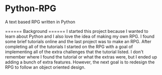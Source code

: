 # Python-RPG
A text based RPG written in Python

====== Background ======
I started this project because I wanted to learn about Python and I also love the idea of making my own RPG. I found some brief tutorials online and the last project was to make an RPG. After completing all of the tutorials I started on the RPG with a goal of implementing all of the extra challenges that the tutorial listed. I don't remember where I found the tutorial or what the extras were, but I ended up adding a bunch of extra features. However, the next goal is to redesign the RPG to follow an object oriented design.
